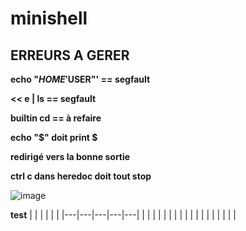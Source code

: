 # minishell

## ERREURS A GERER

**echo "$HOME '$USER"' == segfault**

**<< e | ls == segfault**

**builtin cd == à refaire**

**echo "$" doit print $**

**redirigé vers la bonne sortie**

**ctrl c dans heredoc doit tout stop**

![image](https://cdn.discordapp.com/attachments/856902451403423745/969613000052994068/unknown.png)

**test**
|   |   |   |   |   |
|---|---|---|---|---|
|   |   |   |   |   |
|   |   |   |   |   |
|   |   |   |   |   |
